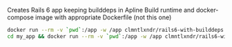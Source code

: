Creates Rails 6 app keeping builddeps in Apline
Build runtime and docker-compose image with appropriate Dockerfile (not this one)

```sh
docker run --rm -v `pwd`:/app -w /app clmntlxndr/rails6-with-builddeps rails new my_app # creates app in current dir
cd my_app && docker run --rm -v `pwd`:/app -w /app clmntlxndr/rails6-with-builddeps sh # have a look into your app
```
